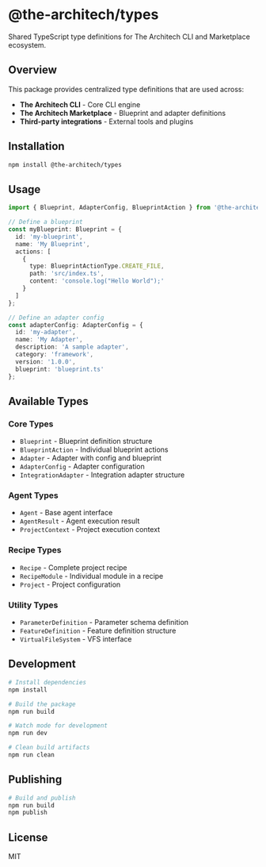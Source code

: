 # @the-architech/types

Shared TypeScript type definitions for The Architech CLI and Marketplace ecosystem.

## Overview

This package provides centralized type definitions that are used across:
- **The Architech CLI** - Core CLI engine
- **The Architech Marketplace** - Blueprint and adapter definitions
- **Third-party integrations** - External tools and plugins

## Installation

```bash
npm install @the-architech/types
```

## Usage

```typescript
import { Blueprint, AdapterConfig, BlueprintAction } from '@the-architech/types';

// Define a blueprint
const myBlueprint: Blueprint = {
  id: 'my-blueprint',
  name: 'My Blueprint',
  actions: [
    {
      type: BlueprintActionType.CREATE_FILE,
      path: 'src/index.ts',
      content: 'console.log("Hello World");'
    }
  ]
};

// Define an adapter config
const adapterConfig: AdapterConfig = {
  id: 'my-adapter',
  name: 'My Adapter',
  description: 'A sample adapter',
  category: 'framework',
  version: '1.0.0',
  blueprint: 'blueprint.ts'
};
```

## Available Types

### Core Types
- `Blueprint` - Blueprint definition structure
- `BlueprintAction` - Individual blueprint actions
- `Adapter` - Adapter with config and blueprint
- `AdapterConfig` - Adapter configuration
- `IntegrationAdapter` - Integration adapter structure

### Agent Types
- `Agent` - Base agent interface
- `AgentResult` - Agent execution result
- `ProjectContext` - Project execution context

### Recipe Types
- `Recipe` - Complete project recipe
- `RecipeModule` - Individual module in a recipe
- `Project` - Project configuration

### Utility Types
- `ParameterDefinition` - Parameter schema definition
- `FeatureDefinition` - Feature definition structure
- `VirtualFileSystem` - VFS interface

## Development

```bash
# Install dependencies
npm install

# Build the package
npm run build

# Watch mode for development
npm run dev

# Clean build artifacts
npm run clean
```

## Publishing

```bash
# Build and publish
npm run build
npm publish
```

## License

MIT

